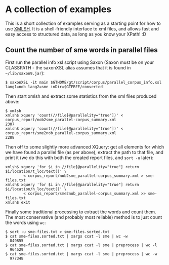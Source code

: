 # A collection of examples


This is a short collection of examples serving as a starting point for how to use [XMLSH](http://www.xmlsh.org/). It is a shell-friendly interface to xml files, and allows fast and easy access to structured data, as long as you know your XPath! :D


## Count the number of sme words in parallel files


First run the parallel info xsl script using Saxon (Saxon must be on your CLASSPATH - the saxonXSL alias assumes that it is found in `~/lib/saxon9.jar`):
```
$ saxonXSL -it main $GTHOME/gt/script/corpus/parallel_corpus_info.xsl lang1=nob lang2=sme inDir=$GTFREE/converted
```


Then start xmlsh and extract some statistics from the xml files produced above:
```
$ xmlsh
xmlsh$ xquery 'count(//file[@parallelity="true"])' < corpus_report/nob2sme_parallel-corpus_summary.xml
2307
xmlsh$ xquery 'count(//file[@parallelity="true"])' < corpus_report/sme2nob_parallel-corpus_summary.xml
2288
```


Then off to some slightly more advanced XQuery: get all elements for which we have
found a parallel file (as per above), extract the path to that file, and print it
(we do this with both the created report files, and `sort -u` later):
```
xmlsh$ xquery 'for $i in //file[@parallelity="true"] return $i/location/t_loc/text()' \
        < corpus_report/nob2sme_parallel-corpus_summary.xml > sme-files.txt
xmlsh$ xquery 'for $i in //file[@parallelity="true"] return $i/location/h_loc/text()' \
        < corpus_report/sme2nob_parallel-corpus_summary.xml >> sme-files.txt
xmlsh$ exit
```


Finally some traditional processing to extract the words and count them. The most
conservative (and probably most reliable) method is to just count the words using
`wc`:
```
$ sort -u sme-files.txt > sme-files.sorted.txt
$ cat sme-files.sorted.txt | xargs ccat -l sme | wc -w
  849855
$ cat sme-files.sorted.txt | xargs ccat -l sme | preprocess | wc -l
  964529
$ cat sme-files.sorted.txt | xargs ccat -l sme | preprocess | wc -w
  977348
```
